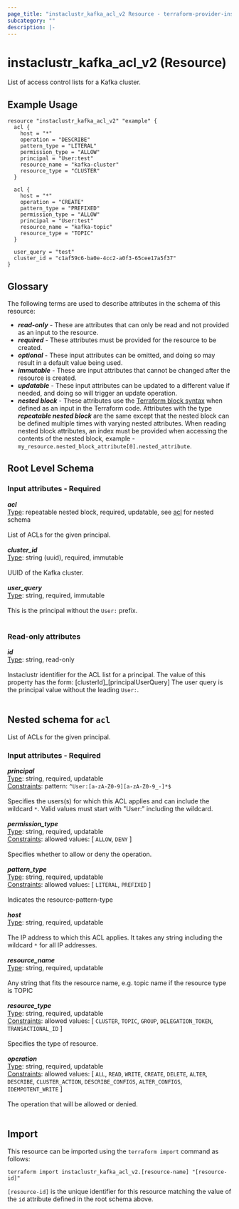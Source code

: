 ```yaml
---
page_title: "instaclustr_kafka_acl_v2 Resource - terraform-provider-instaclustr"
subcategory: ""
description: |-
---
```


# instaclustr_kafka_acl_v2 (Resource)
List of access control lists for a Kafka cluster.
## Example Usage
```
resource "instaclustr_kafka_acl_v2" "example" {
  acl {
    host = "*"
    operation = "DESCRIBE"
    pattern_type = "LITERAL"
    permission_type = "ALLOW"
    principal = "User:test"
    resource_name = "kafka-cluster"
    resource_type = "CLUSTER"
  }

  acl {
    host = "*"
    operation = "CREATE"
    pattern_type = "PREFIXED"
    permission_type = "ALLOW"
    principal = "User:test"
    resource_name = "kafka-topic"
    resource_type = "TOPIC"
  }

  user_query = "test"
  cluster_id = "c1af59c6-ba0e-4cc2-a0f3-65cee17a5f37"
}
```
## Glossary
The following terms are used to describe attributes in the schema of this resource:
- **_read-only_** - These are attributes that can only be read and not provided as an input to the resource.
- **_required_** - These attributes must be provided for the resource to be created.
- **_optional_** - These input attributes can be omitted, and doing so may result in a default value being used.
- **_immutable_** - These are input attributes that cannot be changed after the resource is created.
- **_updatable_** - These input attributes can be updated to a different value if needed, and doing so will trigger an update operation.
- **_nested block_** - These attributes use the [Terraform block syntax](https://www.terraform.io/language/attr-as-blocks) when defined as an input in the Terraform code. Attributes with the type **_repeatable nested block_** are the same except that the nested block can be defined multiple times with varying nested attributes. When reading nested block attributes, an index must be provided when accessing the contents of the nested block, example - `my_resource.nested_block_attribute[0].nested_attribute`.
## Root Level Schema
### Input attributes - Required
*___acl___*<br>
<ins>Type</ins>: repeatable nested block, required, updatable, see [acl](#nested--acl) for nested schema<br>
<br>List of ACLs for the given principal.<br><br>
*___cluster_id___*<br>
<ins>Type</ins>: string (uuid), required, immutable<br>
<br>UUID of the Kafka cluster.<br><br>
*___user_query___*<br>
<ins>Type</ins>: string, required, immutable<br>
<br>This is the principal without the `User:` prefix.<br><br>
### Read-only attributes
*___id___*<br>
<ins>Type</ins>: string, read-only<br>
<br>Instaclustr identifier for the ACL list for a principal. The value of this property has the form: [clusterId]_[principalUserQuery]
The user query is the principal value without the leading `User:`.<br><br>
<a id="nested--acl"></a>
## Nested schema for `acl`
List of ACLs for the given principal.<br>
### Input attributes - Required
*___principal___*<br>
<ins>Type</ins>: string, required, updatable<br>
<ins>Constraints</ins>: pattern: `^User:[a-zA-Z0-9][a-zA-Z0-9_-]*$`<br><br>Specifies the users(s) for which this ACL applies and can include the wildcard `*`. Valid values must start with "User:" including the wildcard.<br><br>
*___permission_type___*<br>
<ins>Type</ins>: string, required, updatable<br>
<ins>Constraints</ins>: allowed values: [ `ALLOW`, `DENY` ]<br><br>Specifies whether to allow or deny the operation.<br><br>
*___pattern_type___*<br>
<ins>Type</ins>: string, required, updatable<br>
<ins>Constraints</ins>: allowed values: [ `LITERAL`, `PREFIXED` ]<br><br>Indicates the resource-pattern-type<br><br>
*___host___*<br>
<ins>Type</ins>: string, required, updatable<br>
<br>The IP address to which this ACL applies. It takes any string including the wildcard `*` for all IP addresses.<br><br>
*___resource_name___*<br>
<ins>Type</ins>: string, required, updatable<br>
<br>Any string that fits the resource name, e.g. topic name if the resource type is TOPIC<br><br>
*___resource_type___*<br>
<ins>Type</ins>: string, required, updatable<br>
<ins>Constraints</ins>: allowed values: [ `CLUSTER`, `TOPIC`, `GROUP`, `DELEGATION_TOKEN`, `TRANSACTIONAL_ID` ]<br><br>Specifies the type of resource.<br><br>
*___operation___*<br>
<ins>Type</ins>: string, required, updatable<br>
<ins>Constraints</ins>: allowed values: [ `ALL`, `READ`, `WRITE`, `CREATE`, `DELETE`, `ALTER`, `DESCRIBE`, `CLUSTER_ACTION`, `DESCRIBE_CONFIGS`, `ALTER_CONFIGS`, `IDEMPOTENT_WRITE` ]<br><br>The operation that will be allowed or denied.<br><br>
## Import
This resource can be imported using the `terraform import` command as follows:
```
terraform import instaclustr_kafka_acl_v2.[resource-name] "[resource-id]"
```
`[resource-id]` is the unique identifier for this resource matching the value of the `id` attribute defined in the root schema above.
